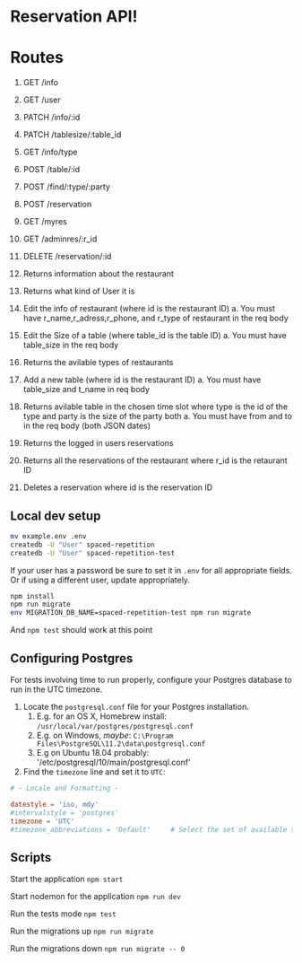 # Reservation API!

# Routes

1. GET /info
2. GET /user
3. PATCH /info/:id
4. PATCH /tablesize/:table_id
5. GET /info/type
6. POST /table/:id
7. POST /find/:type/:party
8. POST /reservation
9. GET /myres
10. GET /adminres/:r_id
11. DELETE /reservation/:id

1. Returns information about the restaurant
2. Returns what kind of User it is
3. Edit the info of restaurant (where id is the restaurant ID)
   a. You must have r_name,r_adress,r_phone, and r_type of restaurant in the req body
4. Edit the Size of a table (where table_id is the table ID)
   a. You must have table_size in the req body
5. Returns the avilable types of restaurants
6. Add a new table (where id is the restaurant ID)
   a. You must have table_size and t_name in req body
7. Returns avilable table in the chosen time slot where type is the id of the type and party is the size of the party both
   a. You must have from and to in the req body (both JSON dates)
9. Returns the logged in users reservations
10. Returns all the reservations of the restaurant where r_id is the retaurant ID
11. Deletes a reservation where id is the reservation ID   

## Local dev setup

```bash
mv example.env .env
createdb -U "User" spaced-repetition
createdb -U "User" spaced-repetition-test
```

If your user has a password be sure to set it in `.env` for all appropriate fields. Or if using a different user, update appropriately.

```bash
npm install
npm run migrate
env MIGRATION_DB_NAME=spaced-repetition-test npm run migrate
```

And `npm test` should work at this point

## Configuring Postgres

For tests involving time to run properly, configure your Postgres database to run in the UTC timezone.

1. Locate the `postgresql.conf` file for your Postgres installation.
   1. E.g. for an OS X, Homebrew install: `/usr/local/var/postgres/postgresql.conf`
   2. E.g. on Windows, _maybe_: `C:\Program Files\PostgreSQL\11.2\data\postgresql.conf`
   3. E.g  on Ubuntu 18.04 probably: '/etc/postgresql/10/main/postgresql.conf'
2. Find the `timezone` line and set it to `UTC`:

```conf
# - Locale and Formatting -

datestyle = 'iso, mdy'
#intervalstyle = 'postgres'
timezone = 'UTC'
#timezone_abbreviations = 'Default'     # Select the set of available time zone
```

## Scripts

Start the application `npm start`

Start nodemon for the application `npm run dev`

Run the tests mode `npm test`

Run the migrations up `npm run migrate`

Run the migrations down `npm run migrate -- 0`
